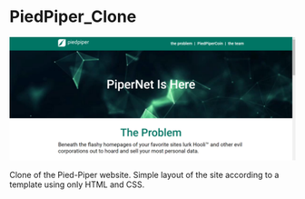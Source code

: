 # PiedPiper_Clone

![App Screenshot](/assets/screenshot-clone.PNG)

Clone of the Pied-Piper website. Simple layout of the site according to a template using only HTML and CSS.
